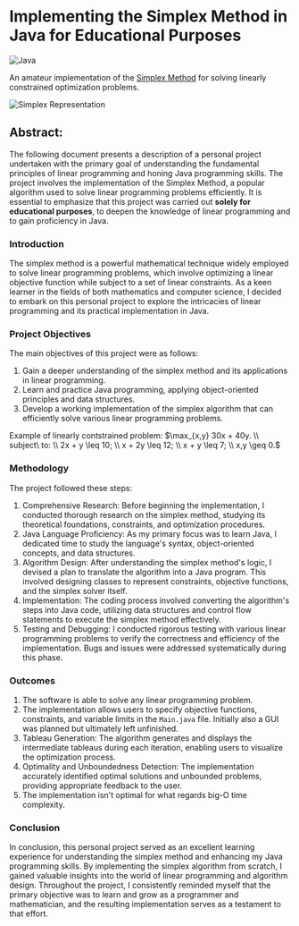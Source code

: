 # Implementing the Simplex Method in Java for Educational Purposes

![Java](https://img.shields.io/badge/java-%23ED8B00.svg?style=for-the-badge&logo=openjdk&logoColor=white)

An amateur implementation of the [Simplex Method](https://en.m.wikipedia.org/wiki/Simplex_algorithm) for solving linearly constrained optimization problems. 

![Simplex Representation](https://upload.wikimedia.org/wikipedia/commons/thumb/d/d4/Simplex-method-3-dimensions.png/240px-Simplex-method-3-dimensions.png)

## Abstract:
The following document presents a description of a personal project undertaken with the primary goal of understanding the fundamental principles of linear programming and honing Java programming skills. The project involves the implementation of the Simplex Method, a popular algorithm used to solve linear programming problems efficiently. It is essential to emphasize that this project was carried out **solely for educational purposes**, to deepen the knowledge of linear programming and to gain proficiency in Java.

### Introduction
The simplex method is a powerful mathematical technique widely employed to solve linear programming problems, which involve optimizing a linear objective function while subject to a set of linear constraints. As a keen learner in the fields of both mathematics and computer science, I decided to embark on this personal project to explore the intricacies of linear programming and its practical implementation in Java.

### Project Objectives
The main objectives of this project were as follows:
1. Gain a deeper understanding of the simplex method and its applications in linear programming.
2. Learn and practice Java programming, applying object-oriented principles and data structures.
3. Develop a working implementation of the simplex algorithm that can efficiently solve various linear programming problems.

Example of linearly contstrained problem:
$\max_{x,y} 30x + 40y. \\ subject\ to: \\ 2x + y \leq 10; \\ x + 2y \leq 12; \\ x + y \leq 7; \\ x,y \geq 0.$

### Methodology
The project followed these steps:
1. Comprehensive Research: Before beginning the implementation, I conducted thorough research on the simplex method, studying its theoretical foundations, constraints, and optimization procedures.
2. Java Language Proficiency: As my primary focus was to learn Java, I dedicated time to study the language's syntax, object-oriented concepts, and data structures.
3. Algorithm Design: After understanding the simplex method's logic, I devised a plan to translate the algorithm into a Java program. This involved designing classes to represent constraints, objective functions, and the simplex solver itself.
4. Implementation: The coding process involved converting the algorithm's steps into Java code, utilizing data structures and control flow statements to execute the simplex method effectively.
5. Testing and Debugging: I conducted rigorous testing with various linear programming problems to verify the correctness and efficiency of the implementation. Bugs and issues were addressed systematically during this phase.

### Outcomes
1. The software is able to solve any linear programming problem.
2. The implementation allows users to specify objective functions, constraints, and variable limits in the `Main.java` file. Initially also a GUI was planned but ultimately left unfinished.
3. Tableau Generation: The algorithm generates and displays the intermediate tableaus during each iteration, enabling users to visualize the optimization process.
4. Optimality and Unboundedness Detection: The implementation accurately identified optimal solutions and unbounded problems, providing appropriate feedback to the user.
5. The implementation isn't optimal for what regards big-O time complexity.

### Conclusion
In conclusion, this personal project served as an excellent learning experience for understanding the simplex method and enhancing my Java programming skills. By implementing the simplex algorithm from scratch, I gained valuable insights into the world of linear programming and algorithm design. Throughout the project, I consistently reminded myself that the primary objective was to learn and grow as a programmer and mathematician, and the resulting implementation serves as a testament to that effort.
